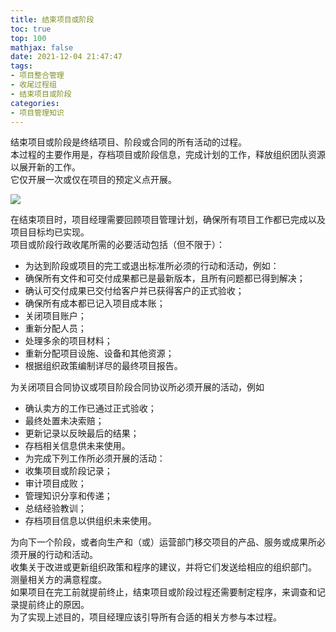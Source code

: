 ```yaml
---
title: 结束项目或阶段
toc: true
top: 100
mathjax: false
date: 2021-12-04 21:47:47
tags:
- 项目整合管理
- 收尾过程组
- 结束项目或阶段
categories:
- 项目管理知识
---
```

结束项目或阶段是终结项目、阶段或合同的所有活动的过程。  
本过程的主要作用是，存档项目或阶段信息，完成计划的工作，释放组织团队资源以展开新的工作。  
它仅开展一次或仅在项目的预定义点开展。


<img src="https://ddabb.github.io/photos/pmpimages/数据流向图/4.7结束项目或阶段.png"/>

在结束项目时，项目经理需要回顾项目管理计划，确保所有项目工作都已完成以及项目目标均已实现。  
项目或阶段行政收尾所需的必要活动包括（但不限于）：

- 为达到阶段或项目的完工或退出标准所必须的行动和活动，例如：
- 确保所有文件和可交付成果都已是最新版本，且所有问题都已得到解决；
- 确认可交付成果已交付给客户并已获得客户的正式验收；
- 确保所有成本都已记入项目成本账；
- 关闭项目账户；
- 重新分配人员；
- 处理多余的项目材料；
- 重新分配项目设施、设备和其他资源；
- 根据组织政策编制详尽的最终项目报告。

为关闭项目合同协议或项目阶段合同协议所必须开展的活动，例如  
- 确认卖方的工作已通过正式验收；
- 最终处置未决索赔；
- 更新记录以反映最后的结果；
- 存档相关信息供未来使用。
- 为完成下列工作所必须开展的活动：
- 收集项目或阶段记录；
- 审计项目成败；
- 管理知识分享和传递；
- 总结经验教训；
- 存档项目信息以供组织未来使用。  

为向下一个阶段，或者向生产和（或）运营部门移交项目的产品、服务或成果所必须开展的行动和活动。  
收集关于改进或更新组织政策和程序的建议，并将它们发送给相应的组织部门。  
测量相关方的满意程度。  
如果项目在完工前就提前终止，结束项目或阶段过程还需要制定程序，来调查和记录提前终止的原因。  
为了实现上述目的，项目经理应该引导所有合适的相关方参与本过程。
